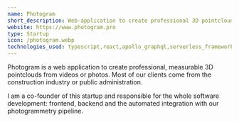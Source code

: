 ```yaml
---
name: Photogram
short_description: Web-application to create professional 3D pointclouds from videos or photos
website: https://www.photogram.pro
type: Startup
icon: /photogram.webp
technologies_used: typescript,react,apollo_graphql,serverless_framework,graphql,mongodb,gatsby.js,cordova,styled_components,aws,dynamodb,stripe
---
```


Photogram is a web application to create professional, measurable 3D pointclouds from videos or photos. Most of our clients come from the construction industry or public administration.

I am a co-founder of this startup and responsible for the whole software development: frontend, backend and the automated integration with our photogrammetry pipeline.
